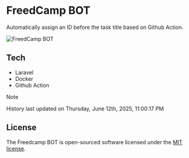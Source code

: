 # FreedCamp BOT

Automatically assign an ID before the task title based on Github Action.

![FreedCamp BOT](https://repository-images.githubusercontent.com/737932867/7d34798b-2680-471c-b089-a78a718d3d6a)

## Tech

- Laravel
- Docker
- Github Action

> [!NOTE]  
> History last updated on Thursday, June 12th, 2025, 11:00:17 PM

## License

The Freedcamp BOT is open-sourced software licensed under the [MIT license](https://opensource.org/licenses/MIT).
